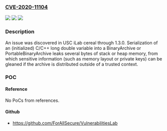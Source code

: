 ### [CVE-2020-11104](https://cve.mitre.org/cgi-bin/cvename.cgi?name=CVE-2020-11104)
![](https://img.shields.io/static/v1?label=Product&message=n%2Fa&color=blue)
![](https://img.shields.io/static/v1?label=Version&message=n%2Fa&color=blue)
![](https://img.shields.io/static/v1?label=Vulnerability&message=n%2Fa&color=brighgreen)

### Description

An issue was discovered in USC iLab cereal through 1.3.0. Serialization of an (initialized) C/C++ long double variable into a BinaryArchive or PortableBinaryArchive leaks several bytes of stack or heap memory, from which sensitive information (such as memory layout or private keys) can be gleaned if the archive is distributed outside of a trusted context.

### POC

#### Reference
No PoCs from references.

#### Github
- https://github.com/ForAllSecure/VulnerabilitiesLab

